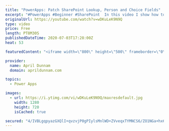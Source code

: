 ```yaml
---
title: "PowerApps: Patch SharePoint Lookup, Person and Choice Fields"
excerpt: "#PowerApps #Beginner #SharePoint  In this video I show how to work with and Patch complex SharePoint field types in Power Apps including: Lookups, Choice and Person Fields."
originalUrl: https://youtube.com/watch?v=wDKuLeK9N9Q
type: video
price: Free
length: PT8M30S
publishedDateTime: 2020-07-03T17:28:00Z
heat: 53

featuredContent: "<iframe width=\"800\" height=\"500\" frameborder=\"0\" src=\"https://www.youtube.com/embed/wDKuLeK9N9Q\" allow=\"accelerometer; autoplay; encrypted-media; gyroscope; picture-in-picture\" allowfullscreen></iframe>"

provider:
  name: April Dunnam
  domain: aprildunnam.com

topics:
  - Power Apps

images:
  - url: https://i.ytimg.com/vi/wDKuLeK9N9Q/maxresdefault.jpg
    width: 1280
    height: 720
    isCached: true

secured: "4/IVBLgqpyazGXQlI+qvzvjP0gPIylsMnlWD+ZVveqxTYMNCS6/ZO1NGa+hx6day9ore7IA7cjVWyl6TX10sIs2GOnb5Q3n/i/G6T/7V+9Iiz7HmujJijxbRpTUm2fOlxYs7pOkwIzHhJAVWb+lRsblhw3nExqBUtQ+EV5ZrSLB0iL3d/KRYWdae69G+Tf3ebW5w5W85gEUOZXsZBYPj6zhvb/DdUJZwJ5zV/BNJ3acCxsy3RmU+fviaFuBuSFy/1dDgq+n92NStxkdFr84RqOLSYeJtGAFtVALWYj703fW/6Ki6uq6Zp0Md8D2W8Yfuw+ESAnQB3FT2HtSqG47W2SvpvfLiqBTCCYVoGsdXObbd/O3x6WrnX8qFUk4jzH9nTblxfpcmnVlV32SKRVVCC9QJhGfeHPfT4XzHOV+YkoI=;TQbIlXH+YQd1lofBv0OXFQ=="
---
```


